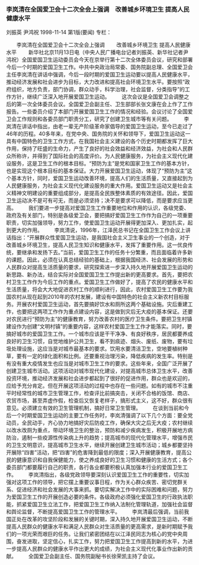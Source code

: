 ### 李岚清在全国爱卫会十二次全会上强调　改善城乡环境卫生  提高人民健康水平
刘振英  尹鸿祝
1998-11-14
第1版(要闻)
专栏：

　　李岚清在全国爱卫会十二次全会上强调
　　改善城乡环境卫生  提高人民健康水平
　　新华社北京11月13日电（中央人民广播电台记者刘振英、新华社记者尹鸿祝）全国爱国卫生运动委员会今天在京举行第十二次全体委员会议，研究和部署今后一个时期的爱国卫生工作。中共中央政治局常委、国务院副总理、全国爱卫会主任李岚清在讲话中强调，今后一段时期的爱国卫生运动要以提高人民健康水平，推动经济发展和社会进步为目标，大力改进和提高社会环境卫生水平。要按照“政府组织，地方负责，部门协调，群众动手，科学治理，社会监督，分类指导”的工作方针，继续广泛深入地开展爱国卫生运动。
　　这次会议是全国爱卫会调整之后的第一次全体委员会议。全国爱卫会副主任、卫生部部长张文康在会上作了工作报告。一些委员介绍了本部门开展爱国卫生工作的情况和经验。会议讨论了全国爱卫会工作规则和各委员部门职责分工，研究了创建卫生城市等有关问题。
　　李岚清在讲话中指出，由老一辈无产阶级革命家倡导的爱国卫生运动，至今已走过了46年的历程。40多年来，在党中央、国务院的关怀和领导下，爱国卫生运动这一具有中国特色的卫生工作方式，在我国社会主义建设的各个历史时期都发挥了巨大作用，保持了旺盛的生命力，产生了良好的社会效益和经济效益，为社会和人民群众所称许，并得到了国际社会的高度评价。为人民健康服务，为社会主义现代化建设服务，这是卫生工作的根本目标。“预防为主”是党和国家卫生工作的基本方针，也是实现这个根本目标的基本保证。大力开展爱国卫生运动，体现了“预防为主”这个基本方针，同时，爱国卫生运动改善环境，提高人们的生活质量，又直接起到为人民健康服务，为社会主义现代化建设服务的重大作用。爱国卫生运动又是社会主义精神文明建设的重要组成部分，是提高全民族整体素质的有效途径。因此，爱国卫生运动决不是可有可无，而是必须坚持；决不是要求可以降低，而是要求应当更高。
　　我们要进一步提高对爱国卫生工作重要地位和作用的认识，各级党委、政府及有关部门，特别是各级爱卫会，要把搞好爱国卫生工作作为自己的一项重要职责，切实加强领导，努力工作，使爱国卫生运动开展得更加深入、更加扎实，起到更大的作用。
　　李岚清说，1996年，江泽民总书记在全国卫生工作会议上讲话指出：“开展群众性爱国卫生运动，是我国社会主义卫生事业的一个创造，对于改善城乡环境卫生，提高人民卫生知识和健康水平，发挥了重要作用。这一优良传统，要继承和发扬下去。”当前，爱国卫生工作的任务十分繁重，而且面临着许多新的课题。因此，必须在认真总结经验的基础上，根据我国经济、社会发展的形势和人民群众对提高生活质量的要求，研究探索进一步深入持久地开展爱国卫生运动的新思路、新办法，结合实际对全国爱国卫生工作提出新的更高要求。首先，要把农村卫生工作作为今后工作的重点。爱国卫生工作做好了，提高了农民的健康水平和生活质量，将会大大地促进农村工作的顺利进行，因此，农村爱国卫生工作要为我国农村从现在起到2010年的农村发展，建设有中国特色的社会主义新农村目标服务。开展农村爱国卫生运动，首先要搞好饮水和厕所这两个基础设施。灾后重建工作，也要把这两项工作作为重点建设内容，这是做到灾后无大疫的基本保证。还要对农民进行“预防为主”的健康教育，努力改善农村的医疗卫生条件。要把卫生村镇建设作为创建“文明村镇”的重要内容，这样农村爱国卫生工作才能落实。同时，要搞好城市的爱国卫生工作。一个城市应该是干干净净、有良好秩序，居民都要养成良好的卫生习惯，自觉地维护公共卫生，看不到痰迹、烟头、废纸、废物，要有垃圾处理设施，这应当是对城市最基本的要求。饮用水要清洁卫生，空地要植树种草，要有一定的绿化面积和比例。还要重视治理污染，降低疾病的发生率。特别是有没有重大疫情发生也应当是对城市卫生工作的要求。这些年来，全国广泛开展了创建卫生城市活动。这项活动对城市现代化建设，对提高城市总体卫生水平，改善投资环境，推动经济发展和社会进步都起到了很好的促进作用，群众也是欢迎的，应给予充分肯定。但在开展这项活动的过程中也存在一些问题。如有的城市不注重平时经常性的城市卫生管理工作，检查评比前搞突击，关闭不合格的饭馆、商店、农贸市场，甚至弄虚作假，检查后又恢复老样子，搞形式主义，这不好，群众很有意见。必须建立有效的卫生管理机制，搞好日常卫生管理。
　　在谈到当前和今后一个时期爱国卫生运动的主要工作任务时，李岚清强调了以下几个方面：要全党动员，全民动手，齐心协力地搞好灾后防疫工作，确保大灾之后无大疫；农村继续以改水改厕为重点，带动环境卫生的整治，预防和减少疾病发生，积极开展地方病防治，遏制一些疫源性传染病上升的趋势；提高城市的现代化管理水平，增强市民的卫生文明意识，提高城市卫生水平，继续开展创建卫生城市活动；城乡都要坚持开展除“四害”活动，把“四害”的危害降到最低的限度；深入开展健康教育，提高公民的健康意识和自我保健能力，使之养成良好的卫生习惯和健康的生活方式；各个委员部门都要履行自己的职责，各行各业都要积极认真加强本行业的爱国卫生工作。
　　李岚清指出，各级党政领导要深刻认识爱国卫生工作的重要性，切实加强对这项工作的领导，把它摆上重要议事日程，作为关心群众疾苦、密切党群关系、促进经济和社会发展的大事来抓。要切实解决工作中的实际困难和问题，努力为爱国卫生工作的开展创造必要的条件。各级政府必须强化爱国卫生的行政执法职能，抓紧爱国卫生立法工作，把爱国卫生工作纳入法制化管理轨道，加强社会监督和舆论监督，不断提高爱国卫生工作的管理水平。
　　李岚清最后强调，当前我国正处在改革的攻坚阶段和发展的关键时期，深入持久地开展爱国卫生运动，不断提高人民群众的健康水平和满足人民群众对生活质量的更高需求，是新时期赋予我们的一项光荣而艰巨的任务。让我们紧密团结在以江泽民同志为核心的党中央周围，奋发进取，坚定信心，扎实工作，努力把爱国卫生工作提高到新的水平，为进一步提高人民群众的健康水平作出更大的成绩，为社会主义现代化事业作出新的贡献。
　　全国爱卫会副主任、国务院副秘书长徐荣凯主持了会议。
